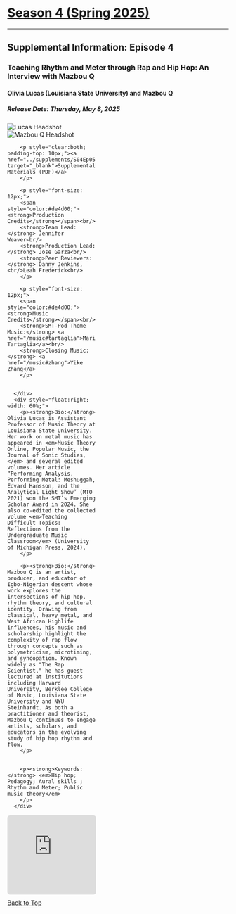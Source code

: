 <div class="seasonheader">
    <a href="/episodes/season04"><h1 class="seasonheader-text">Season 4 (Spring 2025)</h1></a>
</div>

<div>
<hr>
<h2>Supplemental Information: Episode 4</h2>

  <div class="supplement" id="e4.5">
    <h3 class="supplement-title">Teaching Rhythm and Meter through Rap and Hip Hop: An Interview with Mazbou Q</h3>
    <h4>Olivia Lucas (Louisiana State University) and Mazbou Q</h4>
    <h5>Release Date: Thursday, May 8, 2025</h5>
    <div class="floatsupps">
      <div style="float:left; width: 40%;">
        <img class="biopic" alt="Lucas Headshot" src="../supplements/S04Ep05lucas.jpg">
        <img class="biopic" alt="Mazbou Q Headshot" src="../supplements/S04Ep05mazbouq.jpg">

        <p style="clear:both; padding-top: 10px;"><a href="../supplements/S04Ep05Supp_lucas_mazbouq.pdf" target="_blank">Supplemental Materials (PDF)</a>
        </p>

        <p style="font-size: 12px;">
        <span style="color:#de4d00;"><strong>Production Credits</strong></span><br/>
        <strong>Team Lead:</strong> Jennifer Weaver<br/>
        <strong>Production Lead:</strong> Jose Garza<br/>
        <strong>Peer Reviewers:</strong> Danny Jenkins, <br/>Leah Frederick<br/>
        </p>

        <p style="font-size: 12px;">
        <span style="color:#de4d00;"><strong>Music Credits</strong></span><br/>
        <strong>SMT-Pod Theme Music:</strong> <a href="/music#tartaglia">Maria Tartaglia</a><br/>
        <strong>Closing Music:</strong> <a href="/music#zhang">Yike Zhang</a>
        </p>


      </div>
      <div style="float:right; width: 60%;">
        <p><strong>Bio:</strong> Olivia Lucas is Assistant Professor of Music Theory at Louisiana State University. Her work on metal music has appeared in <em>Music Theory Online, Popular Music, the Journal of Sonic Studies,</em> and several edited volumes. Her article “Performing Analysis, Performing Metal: Meshuggah, Edvard Hansson, and the Analytical Light Show” (MTO 2021) won the SMT’s Emerging Scholar Award in 2024. She also co-edited the collected volume <em>Teaching Difficult Topics: Reflections from the Undergraduate Music Classroom</em> (University of Michigan Press, 2024).
        </p>

        <p><strong>Bio:</strong> Mazbou Q is an artist, producer, and educator of Igbo-Nigerian descent whose work explores the intersections of hip hop, rhythm theory, and cultural identity. Drawing from classical, heavy metal, and West African Highlife influences, his music and scholarship highlight the complexity of rap flow through concepts such as polymetricism, microtiming, and syncopation. Known widely as "The Rap Scientist," he has guest lectured at institutions including Harvard University, Berklee College of Music, Louisiana State University and NYU Steinhardt. As both a practitioner and theorist, Mazbou Q continues to engage artists, scholars, and educators in the evolving study of hip hop rhythm and flow.
        </p>


        <p><strong>Keywords:</strong> <em>Hip hop; Pedagogy; Aural skills ; Rhythm and Meter; Public music theory</em>
        </p>
      </div>
<div style="width: 100%; height: 180px; margin-top: 10px; margin-bottom: 10px; border-radius: 6px; overflow:hidden; clear:both;">
<iframe style="width: 100%; height: 180px;" frameborder="no" scrolling="no" seamless src="https://player.captivate.fm/show/d9c88032-2609-4757-82c7-860198cb482f/"></iframe></div>
    <a class="to-top" href="#top">Back to Top</a>
  </div>  
